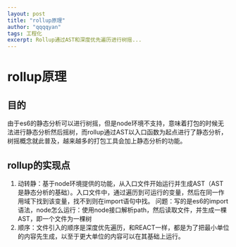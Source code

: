 ```yaml
---
layout: post
title: "rollup原理"
author: "qqqqyan"
tags: 工程化
excerpt: Rollup通过AST和深度优先遍历进行树摇...
---
```


# rollup原理

## 目的
由于es6的静态分析可以进行树摇，但是node环境不支持，意味着打包的时候无法进行静态分析然后摇树，而rollup通过AST以入口函数为起点进行了静态分析，树摇概念就此普及，越来越多的打包工具会加上静态分析的功能。

## rollup的实现点
1. 动转静：基于node环境提供的功能，从入口文件开始运行并生成AST（AST是静态分析的基础）。入口文件中，通过遍历到可运行的变量，然后在同一作用域下找到该变量，找不到则在import语句中找。
   问题：写的是es6的import语法，node怎么运行：使用node接口解析path，然后读取文件，并生成一棵AST，即一个文件为一棵树
2. 顺序：文件引入的顺序是深度优先遍历，和REACT一样，都是为了把最小单位的内容先生成，以至于更大单位的内容可以在其基础上运行。
